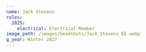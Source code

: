 ```yaml
---
name: Jack Stevens
roles:
  2025:
    electrical: Electrical Member
image_path: /images/headshots/Jack_Stevens_EE.webp
g_year: Winter 2027
---
```

